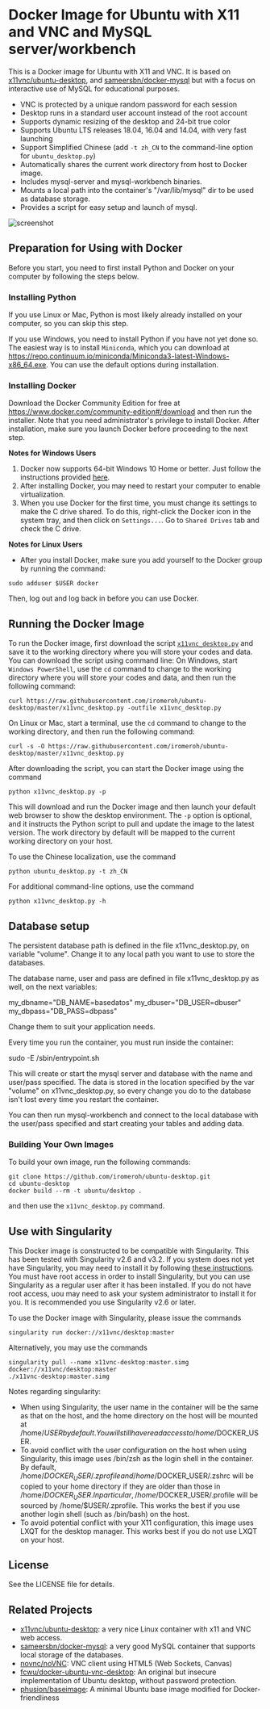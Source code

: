 # Docker Image for Ubuntu with X11 and VNC and MySQL server/workbench

This is a Docker image for Ubuntu with X11 and VNC. It is based on
[x11vnc/ubuntu-desktop](https://github.com/x11vnc/x11vnc-desktop), and [sameersbn/docker-mysql](https://github.com/sameersbn/docker-mysql) but with a focus on interactive use of MySQL for educational purposes.
 - VNC is protected by a unique random password for each session
 - Desktop runs in a standard user account instead of the root account
 - Supports dynamic resizing of the desktop and 24-bit true color
 - Supports Ubuntu LTS releases 18.04, 16.04 and 14.04, with very fast launching
 - Support Simplified Chinese (add `-t zh_CN` to the command-line option for `ubuntu_desktop.py`)
 - Automatically shares the current work directory from host to Docker image.
 - Includes mysql-server and mysql-workbench binaries.
 - Mounts a local path into the container's "/var/lib/mysql" dir to be used as database storage.
 - Provides a script for easy setup and launch of mysql.

![screenshot](https://github.com/iromeroh/ubuntu-desktop/screenshots/Snapshot1.PNG)

## Preparation for Using with Docker
Before you start, you need to first install Python and Docker on
your computer by following the steps below.

### Installing Python
If you use Linux or Mac, Python is most likely already installed on your computer, so you can skip this step.

If you use Windows, you need to install Python if you have not yet done so. The easiest way is to install `Miniconda`, which you can download at https://repo.continuum.io/miniconda/Miniconda3-latest-Windows-x86_64.exe. You can use the default options during installation.

### Installing Docker
Download the Docker Community Edition for free at https://www.docker.com/community-edition#/download and then run the installer. Note that you need administrator's privilege to install Docker. After installation, make sure you launch Docker before proceeding to the next step.

**Notes for Windows Users**
1. Docker now supports 64-bit Windows 10 Home or better. Just follow the instructions provided [here](https://docs.docker.com/docker-for-windows/install/).
2. After installing Docker, you may need to restart your computer to enable virtualization.
3. When you use Docker for the first time, you must change its settings to make the C drive shared. To do this, right-click the Docker icon in the system tray, and then click on `Settings...`. Go to `Shared Drives` tab and check the C drive.

**Notes for Linux Users**
* After you install Docker, make sure you add yourself to the Docker group by running the command:
```
sudo adduser $USER docker
```
Then, log out and log back in before you can use Docker.

## Running the Docker Image
To run the Docker image, first download the script [`x11vnc_desktop.py`](https://raw.githubusercontent.com/iromeroh/ubuntu-desktop/master/x11vnc_desktop.py)
and save it to the working directory where you will store your codes and data. You can download the script using command line: On Windows, start `Windows PowerShell`, use the `cd` command to change to the working directory where you will store your codes and data, and then run the following command:
```
curl https://raw.githubusercontent.com/iromeroh/ubuntu-desktop/master/x11vnc_desktop.py -outfile x11vnc_desktop.py
```
On Linux or Mac, start a terminal, use the `cd` command to change to the working directory, and then run the following command:
```
curl -s -O https://raw.githubusercontent.com/iromeroh/ubuntu-desktop/master/x11vnc_desktop.py
```

After downloading the script, you can start the Docker image using the command
```
python x11vnc_desktop.py -p
```
This will download and run the Docker image and then launch your default web browser to show the desktop environment. The `-p` option is optional, and it instructs the Python script to pull and update the image to the latest version. The work directory by default will be mapped to the current working directory on your host.

To use the Chinese localization, use the command
```
python ubuntu_desktop.py -t zh_CN
```

For additional command-line options, use the command
```
python x11vnc_desktop.py -h
```

## Database setup ##

The persistent database path is defined in the file x11vnc_desktop.py, on variable "volume". Change it to any local path you want to use to store the databases.

The database name, user and pass are defined in file x11vnc_desktop.py as well, on the next variables:

my_dbname="DB_NAME=basedatos"
my_dbuser="DB_USER=dbuser"
my_dbpass="DB_PASS=dbpass"

Change them to suit your application needs.

Every time you run the container, you must run inside the container: 

   sudo -E /sbin/entrypoint.sh

This will create or start the mysql server and database with the name and user/pass specified. The data is stored in the location specified by the var "volume" on x11vnc_desktop.py, 
so every change you do to the database isn't lost every time you restart the container. 

You can then run mysql-workbench and connect to the local database with the user/pass specified and start creating your tables and adding data.
 

### Building Your Own Images

To build your own image, run the following commands:
```
git clone https://github.com/iromeroh/ubuntu-desktop.git
cd ubuntu-desktop
docker build --rm -t ubuntu/desktop .
```
and then use the `x11vnc_desktop.py` command.

## Use with Singularity

This Docker image is constructed to be compatible with Singularity. This 
has been tested with Singularity v2.6 and v3.2. If you system does not yet have
Singularity, you may need to install it by following [these instructions](https://www.sylabs.io/guides/2.6/user-guide/quick_start.html#quick-installation-steps).
You must have root access in order to install Singularity, but you can use
Singularity as a regular user after it has been installed. If you do not
have root access, uou may need to ask your system administrator to install it for you.
It is recommended you use Singularity v2.6 or later.

To use the Docker image with Singularity, please issue the commands
```
singularity run docker://x11vnc/desktop:master
```

Alternatively, you may use the commands
```
singularity pull --name x11vnc-desktop:master.simg docker://x11vnc/desktop:master
./x11vnc-desktop:master.simg
```

Notes regarding singularity:
- When using Singularity, the user name in the container will be the same
  as that on the host, and the home directory on the host will be mounted
  at /home/$USER by default. You will still have read access to
  /home/$DOCKER_USER.
- To avoid conflict with the user configuration on the host when using
  Singularity, this image uses /bin/zsh as the login shell in the container.
  By default, /home/$DOCKER_USER/.zprofile and /home/$DOCKER_USER/.zshrc
  will be copied to your home directory if they are older than those in
  /home/$DOCKER_USER. In particular, /home/$DOCKER_USER/.profile will be
  sourced by /home/$USER/.zprofile. This works the best if you use another
  login shell (such as /bin/bash) on the host.
- To avoid potential conflict with your X11 configuration, this image uses
  LXQT for the desktop manager. This works best if you do not use LXQT on
  your host.

## License

See the LICENSE file for details.

## Related Projects
 - [x11vnc/ubuntu-desktop](https://github.com/x11vnc/x11vnc-desktop): a very nice Linux container with x11 and VNC web access.
 - [sameersbn/docker-mysql](https://github.com/sameersbn/docker-mysql): a very good MySQL container that supports local storage of the databases.
 - [novnc/noVNC](https://github.com/novnc/noVNC): VNC client using HTML5 (Web Sockets, Canvas)
 - [fcwu/docker-ubuntu-vnc-desktop](https://github.com/fcwu/docker-ubuntu-vnc-desktop): An original but insecure implementation of Ubuntu desktop, without password protection.
 - [phusion/baseimage](https://github.com/phusion/baseimage-docker): A minimal Ubuntu base image modified for Docker-friendliness
